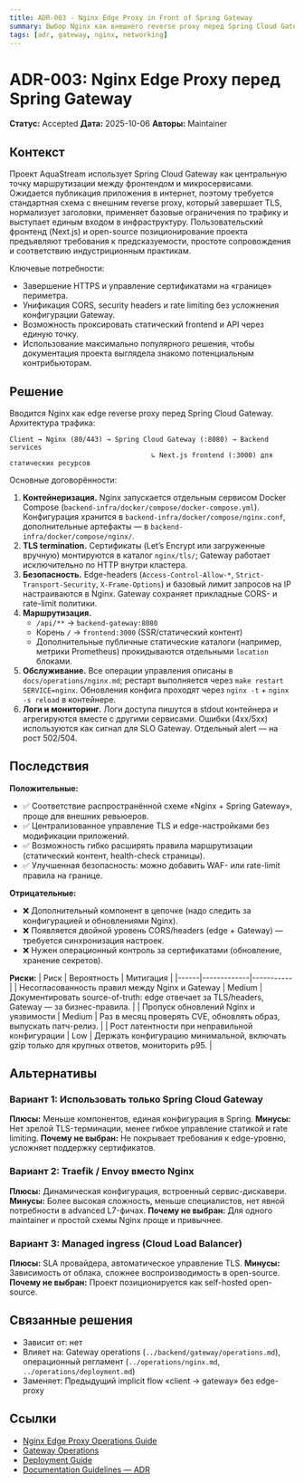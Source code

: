 ```yaml
---
title: ADR-003 - Nginx Edge Proxy in Front of Spring Gateway
summary: Выбор Nginx как внешнего reverse proxy перед Spring Cloud Gateway для TLS, безопасности и стандартизации.
tags: [adr, gateway, nginx, networking]
---
```


# ADR-003: Nginx Edge Proxy перед Spring Gateway

**Статус:** Accepted
**Дата:** 2025-10-06
**Авторы:** Maintainer

## Контекст

Проект AquaStream использует Spring Cloud Gateway как центральную точку маршрутизации между фронтендом и микросервисами. Ожидается публикация приложения в интернет, поэтому требуется стандартная схема с внешним reverse proxy, который завершает TLS, нормализует заголовки, применяет базовые ограничения по трафику и выступает единым входом в инфраструктуру. Пользовательский фронтенд (Next.js) и open-source позиционирование проекта предъявляют требования к предсказуемости, простоте сопровождения и соответствию индустриционным практикам.

Ключевые потребности:
- Завершение HTTPS и управление сертификатами на «границе» периметра.
- Унификация CORS, security headers и rate limiting без усложнения конфигурации Gateway.
- Возможность проксировать статический frontend и API через единую точку.
- Использование максимально популярного решения, чтобы документация проекта выглядела знакомо потенциальным контрибьюторам.

## Решение

Вводится Nginx как edge reverse proxy перед Spring Cloud Gateway. Архитектура трафика:

```
Client → Nginx (80/443) → Spring Cloud Gateway (:8080) → Backend services
                                   ↳ Next.js frontend (:3000) для статических ресурсов
```

Основные договорённости:

1. **Контейнеризация.** Nginx запускается отдельным сервисом Docker Compose (`backend-infra/docker/compose/docker-compose.yml`). Конфигурация хранится в `backend-infra/docker/compose/nginx.conf`, дополнительные артефакты — в `backend-infra/docker/compose/nginx/`.
2. **TLS termination.** Сертификаты (Let’s Encrypt или загруженные вручную) монтируются в каталог `nginx/tls/`; Gateway работает исключительно по HTTP внутри кластера.
3. **Безопасность.** Edge-headers (`Access-Control-Allow-*`, `Strict-Transport-Security`, `X-Frame-Options`) и базовый лимит запросов на IP настраиваются в Nginx. Gateway сохраняет прикладные CORS- и rate-limit политики.
4. **Маршрутизация.**
   - `/api/**` → `backend-gateway:8080`
   - Корень `/` → `frontend:3000` (SSR/статический контент)
   - Дополнительные публичные статические каталоги (например, метрики Prometheus) прокидываются отдельными `location` блоками.
5. **Обслуживание.** Все операции управления описаны в `docs/operations/nginx.md`; рестарт выполняется через `make restart SERVICE=nginx`. Обновления конфига проходят через `nginx -t` + `nginx -s reload` в контейнере.
6. **Логи и мониторинг.** Логи доступа пишутся в stdout контейнера и агрегируются вместе с другими сервисами. Ошибки (4xx/5xx) используются как сигнал для SLO Gateway. Отдельный alert — на рост 502/504.

## Последствия

**Положительные:**
- ✅ Соответствие распространённой схеме «Nginx + Spring Gateway», проще для внешних ревьюеров.
- ✅ Централизованное управление TLS и edge-настройками без модификации приложений.
- ✅ Возможность гибко расширять правила маршрутизации (статический контент, health-check страницы).
- ✅ Улучшенная безопасность: можно добавить WAF- или rate-limit правила на границе.

**Отрицательные:**
- ❌ Дополнительный компонент в цепочке (надо следить за конфигурацией и обновлениями Nginx).
- ❌ Появляется двойной уровень CORS/headers (edge + Gateway) — требуется синхронизация настроек.
- ❌ Нужен операционный контроль за сертификатами (обновление, хранение секретов).

**Риски:**
| Риск | Вероятность | Митигация |
|------|-------------|-----------|
| Несогласованность правил между Nginx и Gateway | Medium | Документировать source-of-truth: edge отвечает за TLS/headers, Gateway — за бизнес-правила. |
| Пропуск обновлений Nginx и уязвимости | Medium | Раз в месяц проверять CVE, обновлять образ, выпускать патч-релиз. |
| Рост латентности при неправильной конфигурации | Low | Держать конфигурацию минимальной, включать gzip только для крупных ответов, мониторить p95. |

## Альтернативы

### Вариант 1: Использовать только Spring Cloud Gateway
**Плюсы:** Меньше компонентов, единая конфигурация в Spring.
**Минусы:** Нет зрелой TLS-терминации, менее гибкое управление статикой и rate limiting.
**Почему не выбран:** Не покрывает требования к edge-уровню, усложняет поддержку сертификатов.

### Вариант 2: Traefik / Envoy вместо Nginx
**Плюсы:** Динамическая конфигурация, встроенный сервис-дискавери.
**Минусы:** Более высокая сложность, меньше специалистов, нет явной потребности в advanced L7-фичах.
**Почему не выбран:** Для одного maintainer и простой схемы Nginx проще и привычнее.

### Вариант 3: Managed ingress (Cloud Load Balancer)
**Плюсы:** SLA провайдера, автоматическое управление TLS.
**Минусы:** Зависимость от облака, сложнее воспроизводимость в open-source.
**Почему не выбран:** Проект позиционируется как self-hosted open-source.

## Связанные решения

- Зависит от: нет
- Влияет на: Gateway operations (`../backend/gateway/operations.md`), операционный регламент (`../operations/nginx.md`, `../operations/deployment.md`)
- Заменяет: Предыдущий implicit flow «client → gateway» без edge-proxy

## Ссылки

- [Nginx Edge Proxy Operations Guide](../operations/nginx.md)
- [Gateway Operations](../backend/gateway/operations.md)
- [Deployment Guide](../operations/deployment.md)
- [Documentation Guidelines — ADR](../_internal/documentation-guidelines.md#architecture-decision-records-adr)
